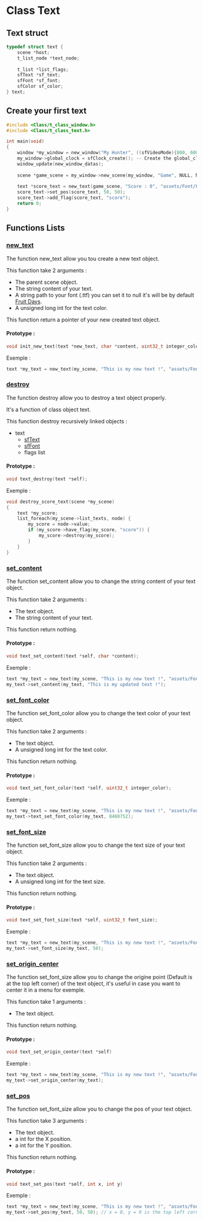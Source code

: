 
# Class Text

## Text struct
```c
typedef struct text {
    scene *host;
    t_list_node *text_node;
    
    t_list *list_flags;
    sfText *sf_text;
    sfFont *sf_font;
    sfColor sf_color;
} text;
```

## Create your first text

```c
#include <Class/t_class_window.h>
#include <Class/t_class_text.h>

int main(void)
{
    window *my_window = new_window("My Hunter", ((sfVideoMode){800, 600, 32}));
    my_window->global_clock = sfClock_create(); -- Create the global_clock
    window_update(new_window_datas);
    
    scene *game_scene = my_window->new_scene(my_window, "Game", NULL, NULL);
    
    text *score_text = new_text(game_scene, "Score : 0", "assets/Font/Fruit Days.ttf", 4210752);
    score_text->set_pos(score_text, 50, 50);
    score_text->add_flag(score_text, "score");
    return 0;
}

```
## Functions Lists
### <ins>new_text</ins>
The function new_text allow you tou create a new text object.

This function take 2 arguments :
- The parent scene object.
- The string content of your text.
- A string path to your font (.ttf) you can set it to null it's will be by default [Fruit Days](https://www.dafont.com/fr/fruit-days.font).
- A unsigned long int for the text color.

This function return a pointer of your new created text object.

#### Prototype :
```c
void init_new_text(text *new_text, char *content, uint32_t integer_color);
```

Exemple :
```c
text *my_text = new_text(my_scene, "This is my new text !", "assets/Font/Fruit Days.ttf", 4210752);
```

### <ins>destroy</ins>
The function destroy allow you to destroy a text object properly.

It's a function of class object text.

This function destroy recursively linked objects :

- text
    - [sfText](https://26.customprotocol.com/csfml/Graphics_2Types_8h.htm#acf1decff09b5b3a9d453909d07571117)
    - [sfFont](https://26.customprotocol.com/csfml/Graphics_2Types_8h.htm#ae23f460393aed22f5689c3dfd17a5c03)
    - flags list

#### Prototype :
```c
void text_destroy(text *self);
```

Exemple :
```c
void destroy_score_text(scene *my_scene)
{
    text *my_score;
    list_foreach(my_scene->list_texts, node) {
        my_score = node->value;
        if (my_score->have_flag(my_score, "score")) {
            my_score->destroy(my_score);
        }
    }
}
```

### <ins>set_content</ins>
The function set_content allow you to change the string content of your text object.

This function take 2 arguments :
- The text object.
- The string content of your text.

This function return nothing.

#### Prototype :
```c
void text_set_content(text *self, char *content);
```

Exemple :
```c
text *my_text = new_text(my_scene, "This is my new text !", "assets/Font/Fruit Days.ttf", 4210752);
my_text->set_content(my_text, "This is my updated text !");
```

### <ins>set_font_color</ins>
The function set_font_color allow you to change the text color of your text object.

This function take 2 arguments :
- The text object.
- A unsigned long int for the text color.

This function return nothing.

#### Prototype :
```c
void text_set_font_color(text *self, uint32_t integer_color);
```

Exemple :
```c
text *my_text = new_text(my_scene, "This is my new text !", "assets/Font/Fruit Days.ttf", 4210752);
my_text->text_set_font_color(my_text, 8460752);
```

### <ins>set_font_size</ins>
The function set_font_size allow you to change the text size of your text object.

This function take 2 arguments :
- The text object.
- A unsigned long int for the text size.

This function return nothing.

#### Prototype :
```c
void text_set_font_size(text *self, uint32_t font_size);
```

Exemple :
```c
text *my_text = new_text(my_scene, "This is my new text !", "assets/Font/Fruit Days.ttf", 4210752);
my_text->set_font_size(my_text, 50);
```

### <ins>set_origin_center</ins>
The function set_font_size allow you to change the origine point (Default is at the top left corner) of the text object,
it's useful in case you want to center it in a menu for exemple.

This function take 1 arguments :
- The text object.

This function return nothing.

#### Prototype :
```c
void text_set_origin_center(text *self)
```

Exemple :
```c
text *my_text = new_text(my_scene, "This is my new text !", "assets/Font/Fruit Days.ttf", 4210752);
my_text->set_origin_center(my_text);
```

### <ins>set_pos</ins>
The function set_font_size allow you to change the pos of your text object.

This function take 3 arguments :
- The text object.
- a int for the X position.
- a int for the Y position.

This function return nothing.

#### Prototype :
```c
void text_set_pos(text *self, int x, int y)
```

Exemple :
```c
text *my_text = new_text(my_scene, "This is my new text !", "assets/Font/Fruit Days.ttf", 4210752);
my_text->set_pos(my_text, 50, 50); // x = 0, y = 0 is the top left corner
```